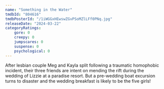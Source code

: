 ```yaml
---
name: "Something in the Water"
tmdbId: "804616"
tmdbPosterId: "/1iWGGxHEwswZGvPSoMZlLFf0PNq.jpg"
releaseDate: "2024-03-22"
categoryRatings:
    gore: 0
    creepy: 0
    jumpscares: 0
    suspense: 0
    psychological: 0
---
```

After lesbian couple Meg and Kayla split following a traumatic homophobic incident, their three friends are intent on mending the rift during the wedding of Lizzie at a paradise resort. But a pre-wedding boat excursion turns to disaster and the wedding breakfast is likely to be the five girls!
